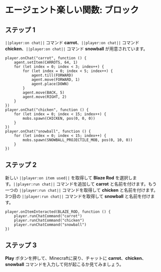 # エージェント楽しい関数: ブロック

## ステップ 1
``||player:on chat||`` コマンド **carrot**、``||player:on chat||`` コマンド **chicken**、``||player:on chat||`` コマンド **snowball** が用意されています。

```template
player.onChat("carrot", function () {
    agent.setItem(CARROTS, 64, 1)
    for (let index = 0; index < 3; index++) {
        for (let index = 0; index < 5; index++) {
            agent.till(FORWARD)
            agent.move(FORWARD, 1)
            agent.place(DOWN)
        }
        agent.move(BACK, 5)
        agent.move(RIGHT, 2)
    }
})
player.onChat("chicken", function () {
    for (let index = 0; index < 15; index++) {
        mobs.spawn(CHICKEN, pos(0, 0, 0))
    }
})
player.onChat("snowball", function () {
    for (let index = 0; index < 15; index++) {
        mobs.spawn(SNOWBALL_PROJECTILE_MOB, pos(0, 10, 0))
    }
})
```

## ステップ 2
新しい ``||player:on item used||`` を取得して **Blaze Rod** を選択します。``||player:run chat||`` コマンドを追加して **carrot** と名前を付けます。もう一つの ``||player:run chat||`` コマンドを取得して **chicken** と名前を付けます。3つ目の ``||player:run chat||`` コマンドを取得して **snowball** と名前を付けます。

```blocks
player.onItemInteracted(BLAZE_ROD, function () {
    player.runChatCommand("carrot")
    player.runChatCommand("chicken")
    player.runChatCommand("snowball")
})
```

## ステップ 3

**Play** ボタンを押して、Minecraftに戻り、チャットに **carrot**、**chicken**、**snowball** コマンドを入力して何が起こるか見てみましょう。

